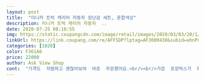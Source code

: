 ```yaml
---
layout: post 
title:  "미니카 트럭 캐리어 자동차 장난감 세트, 혼합색상" 
description: 미니카 트럭 캐리어 자동차  ..
date: 2020-07-25 08:10:55 
img: https://static.coupangcdn.com/image/retail/images/2020/03/03/20/1/45ab936b-ee46-4cd0-800b-9aa8cf3e4ba6.jpg 
linkUrl: https://link.coupang.com/re/AFFSDP?lptag=AF3600438&subid=ahnPublicAsk&pageKey=1356514200&itemId=2386576648&vendorItemId=5264447530&traceid=V0-113-b0de6a0581cfac5c 
categories: [1020] 
color: F361A6 
price: 22000 
author: Ask View Shop 
cont:  "가격도  저렴하고 괜찮아보여  바로  주문했어요.<br/><br/>가끔  포장박스가  훼손되어 오는통에  맘 상할때도 있는데<br/>가성비 짱짱입니다)<br/>같은 종류의 자동차가 2개씩 들어있어요.<br/><br/>같이온 미니카들은 2개씩 같은것들이라,<br/>구매 잘했어요!<br/>남아 있는 집들은 미니카에 치여지내죠... <br/>.<br/>.<br/><br/>더 좋은걸 바랬다면 더 많은 금액을  지불해야겠죠.<br/><br/>딸랑구가 너무 좋아해요^^<br/>미니카는  똑같은걸루  두개씩 들어있네요.<br/><br/>부모라면  누구나 그렇듯  아이가  좋아하면  더  바랄게  없겠죠?^^<br/>빠른 배송에  항상  감탄하며  감사하게  생각하고  있습니다.<br/><br/>상품은... <br/><br/>손잡이도  있어  들고 다니기도  편하고  가격대비  우수한 상품이라  생각해요.<br/><br/>아이는  너무  좋아해요.<br/><br/>여행 갈때도 맨날 미니카 챙기느냐거 바빠요<br/>요 또래아이들이  다 그렇듯이  조금만 가지고 놀아도  쉽게  실증을  내는데  이건  진짜  좋아해요.<br/><br/>이가격에  이만한 상품  구하기 힘들잖아요.<br/><br/>이것저것보더니  이거 빠방이 사달래서<br/>자동차를  너무 좋아라하는 4세남아에요.<br/><br/>정리도 잘 되고, 스스로 챙겨서 좋아요<br/>정성들여  포장해서  보내주셨더라구요.<br/><br/>조카도 좋아하고 아들도 좋아하고<br/>조카에게 선물로 나눠줬어요<br/>첨  뜯었을땐  뭔지모를  부실함?을  느꼈는데  생각해보니  제  욕심인듯해요.<br/><br/>쿠팡보다  애기가 자동차보더니  사달라고... <br/>ㅠㅠ<br/>큰 트럭에 쏙쏙 들어가고<br/>포장상태도  굿!!!<br/>화면보단  살짝꿍 약해보이구요.<br/><br/>" 
---
```

